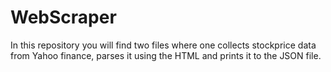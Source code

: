 # WebScraper

In this repository you will find two files where one collects stockprice data from Yahoo finance, parses it using the HTML and prints it to the JSON file. 

